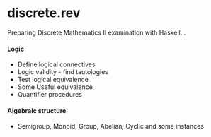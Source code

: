 # discrete.rev

Preparing Discrete Mathematics II examination with Haskell...

#### Logic
- Define logical connectives
- Logic validity - find tautologies
- Test logical equivalence
- Some Useful equivalence 
- Quantifier procedures
  
#### Algebraic structure
- Semigroup, Monoid, Group, Abelian, Cyclic and some instances